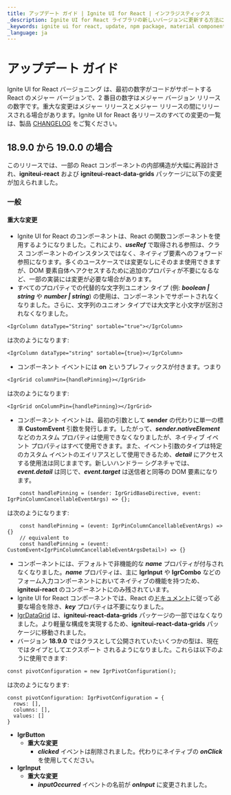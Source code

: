 ```yaml
---
title: アップデート ガイド | Ignite UI for React | インフラジスティックス
_description: Ignite UI for React ライブラリの新しいバージョンに更新する方法については、この記事をご覧ください。
_keywords: ignite ui for react, update, npm package, material components, アップデート, npm パッケージ, マテリアル コンポーネント
_language: ja
---
```


# アップデート ガイド
Ignite UI for React バージョニング は、最初の数字がコードがサポートする React のメジャー バージョンで、2 番目の数字はメジャー バージョン リリースの数字です。重大な変更はメジャー リリースとメジャー リリースの間にリリースされる場合があります。Ignite UI for React 各リリースのすべての変更の一覧は、製品 [CHANGELOG](./general-changelog-dv-react.md) をご覧ください。


## 18.9.0 から 19.0.0 の場合
このリリースでは、一部の React コンポーネントの内部構造が大幅に再設計され、**igniteui-react** および **igniteui-react-data-grids** パッケージに以下の変更が加えられました。

### 一般
#### 重大な変更

- Ignite UI for React のコンポーネントは、React の関数コンポーネントを使用するようになりました。これにより、***useRef*** で取得される参照は、クラス コンポーネントのインスタンスではなく、ネイティブ要素へのフォワード参照になります。多くのユースケースでは変更なしにそのまま使用できますが、DOM 要素自体へアクセスするために追加のプロパティが不要になるなど、一部の実装には変更が必要な場合があります。
- すべてのプロパティでの代替的な文字列ユニオン タイプ (例: ***boolean | string*** や ***number | string***) の使用は、コンポーネントでサポートされなくなりました。さらに、文字列のユニオン タイプでは大文字と小文字が区別されなくなりました。

```tsx
<IgrColumn dataType="String" sortable="true"></IgrColumn>
```

は次のようになります:

```tsx
<IgrColumn dataType="string" sortable={true}></IgrColumn>
```
- コンポーネント イベントには **on** というプレフィックスが付きます。つまり

```tsx
<IgrGrid columnPin={handlePinning}></IgrGrid>
```

は次のようになります:

```tsx
<IgrGrid onColumnPin={handlePinning}></IgrGrid>
```

- コンポーネント イベントは、最初の引数として **sender** の代わりに単一の標準 **CustomEvent** 引数を発行します。したがって、***sender.nativeElement*** などのカスタム プロパティは使用できなくなりましたが、ネイティブ イベント プロパティはすべて使用できます。また、イベント引数のタイプは特定のカスタム イベントのエイリアスとして使用できるため、***detail*** にアクセスする使用法は同じままです。新しいハンドラー シグネチャでは、***event.detail*** は同じで、***event.target*** は送信者と同等の DOM 要素になります。

```tsx
    const handlePinning = (sender: IgrGridBaseDirective, event: IgrPinColumnCancellableEventArgs) => {};
```

は次のようになります:

```tsx
    const handlePinning = (event: IgrPinColumnCancellableEventArgs) => {}
    // equivalent to
    const handlePinning = (event: CustomEvent<IgrPinColumnCancellableEventArgsDetail>) => {}
```
- コンポーネントには、デフォルトで非機能的な ***name*** プロパティが付与されなくなりました。***name*** プロパティは、主に **IgrInput** や **IgrCombo** などのフォーム入力コンポーネントにおいてネイティブの機能を持つため、**igniteui-react** のコンポーネントにのみ残されています。
- Ignite UI for React コンポーネントでは、React の[ドキュメント](https://react.dev/learn/rendering-lists#keeping-list-items-in-order-with-key)に従って必要な場合を除き、***key*** プロパティは不要になりました。
- [IgrDataGrid](./grids/data-grid/overview.md) は、**igniteui-react-data-grids** パッケージの一部ではなくなりました。より軽量な構成を実現するため、**igniteui-react-data-grids** パッケージに移動されました。
- バージョン **18.9.0** ではクラスとして公開されていたいくつかの型は、現在ではタイプとしてエクスポート されるようになりました。これらは以下のように使用できます:

```tsx
const pivotConfiguration = new IgrPivotConfiguration();
```

は次のようになります:

```tsx
const pivotConfiguration: IgrPivotConfiguration = {
  rows: [],
  columns: [],
  values: []
}
```

- **IgrButton**
  - **重大な変更**
    - ***clicked*** イベントは削除されました。代わりにネイティブの ***onClick*** を使用してください。
- **IgrInput**
  - **重大な変更**
    - ***inputOccurred*** イベントの名前が ***onInput*** に変更されました。